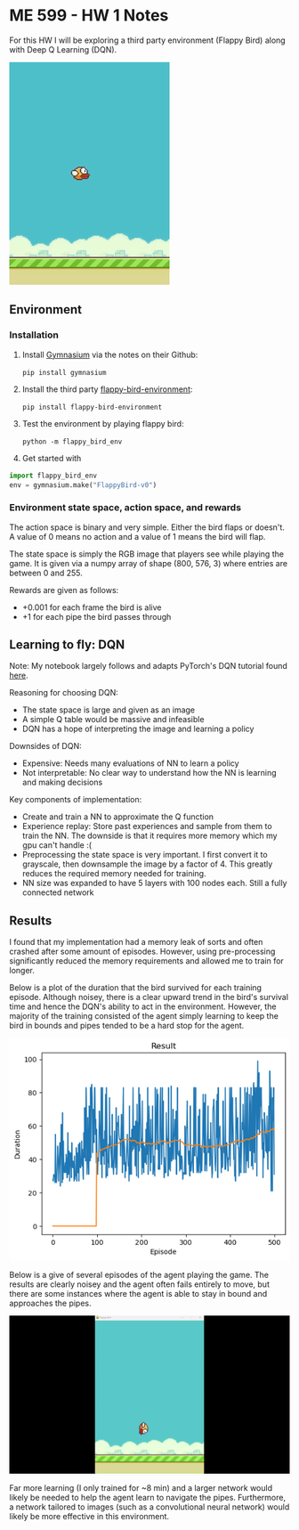 # ME 599 - HW 1 Notes

For this HW I will be exploring a third party environment (Flappy Bird) along with Deep Q Learning (DQN).

![Flappy Bird GIF](.\flappy-bird.gif)

## Environment
### Installation
1. Install [Gymnasium](https://github.com/Farama-Foundation/Gymnasium) via the notes on their Github: 

    `pip install gymnasium`
2. Install the third party [flappy-bird-environment](https://github.com/robertoschiavone/flappy-bird-env): 

    `pip install flappy-bird-environment`
3. Test the environment by playing flappy bird:

    `python -m flappy_bird_env`

4. Get started with 
```python
import flappy_bird_env 
env = gymnasium.make("FlappyBird-v0")
```

### Environment state space, action space, and rewards

The action space is binary and very simple. Either the bird flaps or doesn't. A value of 0 means no action and a value of 1 means the bird will flap. 

The state space is simply the RGB image that players see while playing the game. It is given via a numpy array of shape (800, 576, 3) where entries are between 0 and 255.

Rewards are given as follows:
- +0.001 for each frame the bird is alive
- +1 for each pipe the bird passes through

## Learning to fly: DQN

Note: My notebook largely follows and adapts PyTorch's DQN tutorial found [here](https://pytorch.org/tutorials/intermediate/reinforcement_q_learning.html).

Reasoning for choosing DQN:
- The state space is large and given as an image
- A simple Q table would be massive and infeasible
- DQN has a hope of interpreting the image and learning a policy

Downsides of DQN: 
- Expensive: Needs many evaluations of NN to learn a policy
- Not interpretable: No clear way to understand how the NN is learning and making decisions

Key components of implementation:
- Create and train a NN to approximate the Q function
- Experience replay: Store past experiences and sample from them to train the NN. The downside is that it requires more memory which my gpu can't handle :(
- Preprocessing the state space is very important. I first convert it to grayscale, then downsample the image by a factor of 4. This greatly reduces the required memory needed for training. 
- NN size was expanded to have 5 layers with 100 nodes each. Still a fully connected network

## Results

I found that my implementation had a memory leak of sorts and often crashed after some amount of episodes. However, using pre-processing significantly reduced the memory requirements and allowed me to train for longer. 

Below is a plot of the duration that the bird survived for each training episode. Although noisey, there is a clear upward trend in the bird's survival time and hence the DQN's ability to act in the environment. However, the majority of the training consisted of the agent simply learning to keep the bird in bounds and pipes tended to be a hard stop for the agent. 

![Duration vs. Episode](.\durations.png)

Below is a give of several episodes of the agent playing the game. The results are clearly noisey and the agent often fails entirely to move, but there are some instances where the agent is able to stay in bound and approaches the pipes. 

![Flappy Bird GIF](.\flappy.gif)

Far more learning (I only trained for ~8 min) and a larger network would likely be needed to help the agent learn to navigate the pipes. Furthermore, a network tailored to images (such as a convolutional neural network) would likely be more effective in this environment.